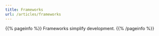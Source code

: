 ```yaml
---
title: Frameworks
url: /articles/frameworks
---
```


{{% pageinfo %}}
Frameworks simplify development.
{{% /pageinfo %}}

